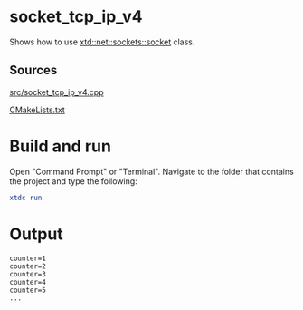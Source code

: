 # socket_tcp_ip_v4

Shows how to use [xtd::net::sockets::socket](../../../../src/xtd.core/include/xtd/net/sockets/socket.h) class.

## Sources

[src/socket_tcp_ip_v4.cpp](src/socket_tcp_ip_v4.cpp)

[CMakeLists.txt](CMakeLists.txt)

# Build and run

Open "Command Prompt" or "Terminal". Navigate to the folder that contains the project and type the following:

```cmake
xtdc run
```

# Output

```
counter=1
counter=2
counter=3
counter=4
counter=5
...
```
